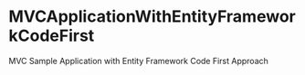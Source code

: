 # MVCApplicationWithEntityFrameworkCodeFirst
MVC Sample Application with Entity Framework Code First Approach
